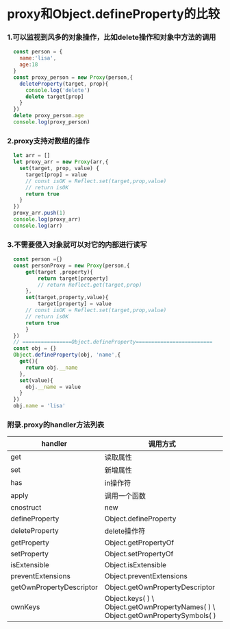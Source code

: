 # proxy和Object.defineProperty的比较

### 1.可以监视到风多的对象操作，比如delete操作和对象中方法的调用
  ```js
    const person = {
      name:'lisa',
      age:18
    }
    const proxy_person = new Proxy(person,{
      deleteProperty(target, prop){
        console.log('delete')
        delete target[prop]
      }
    })
    delete proxy_person.age
    console.log(proxy_person)
  ```

### 2.proxy支持对数组的操作
  ```js
    let arr = []
    let proxy_arr = new Proxy(arr,{
      set(target, prop, value) {
        target[prop] = value
        // const isOK = Reflect.set(target,prop,value)
        // return isOK
        return true
      }
    })
    proxy_arr.push(1)
    console.log(proxy_arr)
    console.log(arr)
  ```
### 3.不需要侵入对象就可以对它的内部进行读写
  ```js
    const person ={}
    const personProxy = new Proxy(person,{
        get(target ,property){
            return target[property]
            // return Reflect.get(target,prop)
        },
        set(target,property,value){
            target[property] = value
        // const isOK = Reflect.set(target,prop,value)
        // return isOK
        return true
        }
    })
    // ================Object.defineProperty=========================
    const obj = {}
    Object.defineProperty(obj, 'name',{
      get(){
        return obj.__name
      },
      set(value){
        obj.__name = value
      }
    })
    obj.name = 'lisa'
  ```

### 附录.proxy的handler方法列表
|              handler               |                   调用方式                 |
| ---------------------------------- | -------------------------------------------|
|                  get               |                   读取属性                 |
|                  set               |                   新增属性                 |
|                  has               |                   in操作符                 |
|                 apply              |                 调用一个函数               |
|               cnostruct            |                      new                   |
|           defineProperty           |          Object.defineProperty             |
|           deleteProperty           |               delete操作符                 |
|              getProperty           |          Object.getPropertyOf              |
|              setProperty           |          Object.setPropertyOf              |
|              isExtensible          |           Object.isExtensible              |
|          preventExtensions         |        Object.preventExtensions            |
|      getOwnPropertyDescriptor      |       Object.getOwnPropertyDescriptor      |
|                ownKeys             |  Object.keys( ) \ Object.getOwnPropertyNames( ) \ Object.getOwnPropertySymbols( )  |